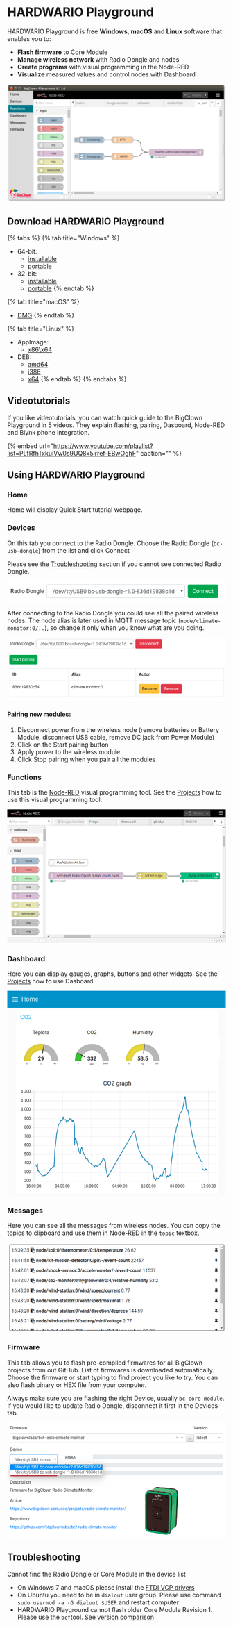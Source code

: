 # HARDWARIO Playground

HARDWARIO Playground is free **Windows**, **macOS** and **Linux** software that enables you to:

* **Flash firmware** to Core Module
* **Manage wireless network** with Radio Dongle and nodes
* **Create programs** with visual programming in the Node-RED
* **Visualize** measured values and control nodes with Dashboard

![](../.gitbook/assets/_basics_bigclown-playground_playground.png)

## Download HARDWARIO Playground

{% tabs %}
{% tab title="Windows" %}
* 64-bit:
  * [installable](https://github.com/bigclownlabs/bch-playground/releases/download/v1.1.0/bigclown-playground-1.1.0-win-setup-64bit.exe)
  * [portable](https://github.com/bigclownlabs/bch-playground/releases/download/v1.1.0/bigclown-playground-1.1.0-windows-64bit.exe)
* 32-bit:
  * [installable](https://github.com/bigclownlabs/bch-playground/releases/download/v1.1.0/bigclown-playground-1.1.0-win-setup-32bit.exe)
  * [portable](https://github.com/bigclownlabs/bch-playground/releases/download/v1.1.0/bigclown-playground-1.1.0-windows-32bit.exe)
{% endtab %}

{% tab title="macOS" %}
* [DMG](https://github.com/bigclownlabs/bch-playground/releases/download/v1.1.0/bigclown-playground-1.1.0-macos.dmg)
{% endtab %}

{% tab title="Linux" %}
* AppImage:
  * [x86\x64](https://github.com/bigclownlabs/bch-playground/releases/download/v1.1.0/bigclown-playground-1.1.0-linux-x86_64.AppImage)
* DEB:
  * [amd64](https://github.com/bigclownlabs/bch-playground/releases/download/v1.1.0/bigclown-playground-1.1.0-linux-amd64.deb)
  * [i386](https://github.com/bigclownlabs/bch-playground/releases/download/v1.1.0/bigclown-playground-1.1.0-linux-i386.deb)
  * [x64](https://github.com/bigclownlabs/bch-playground/releases/download/v1.1.0/bigclown-playground-1.1.0-linux-x64.tar.gz)
{% endtab %}
{% endtabs %}

## Videotutorials

If you like videotutorials, you can watch quick guide to the BigClown Playground in 5 videos. They explain flashing, pairing, Dasboard, Node-RED and Blynk phone integration.

{% embed url="https://www.youtube.com/playlist?list=PLfRfhTxkuiVw0s9UQ8x5irref-EBwOghF" caption="" %}

## Using HARDWARIO Playground

### Home

Home will display Quick Start tutorial webpage.

### Devices

On this tab you connect to the Radio Dongle. Choose the Radio Dongle \(`bc-usb-dongle`\) from the list and click Connect

Please see the [Troubleshooting](bigclown-playground.md#troubleshooting) section if you cannot see connected Radio Dongle.

![](../.gitbook/assets/_basics_bigclown-playground_devices-connect.png)

After connecting to the Radio Dongle you could see all the paired wireless nodes. The node alias is later used in MQTT message topic \(`node/climate-monitor:0/..`\), so change it only when you know what are you doing.

![](../.gitbook/assets/_basics_bigclown-playground_devices-paired.png)

#### Pairing new modules:

1. Disconnect power from the wireless node \(remove batteries or Battery Module, disconnect USB cable, remove DC jack from Power Module\)
2. Click on the Start pairing button
3. Apply power to the wireless module
4. Click Stop pairing when you pair all the modules

### Functions

This tab is the [Node-RED](https://nodered.org/about/) visual programming tool. See the [Projects](../projects/projects-overview.md) how to use this visual programming tool.

![](../.gitbook/assets/_basics_bigclown-playground_node-red.png)

### Dashboard

Here you can display gauges, graphs, buttons and other widgets. See the [Projects](../projects/projects-overview.md) how to use Dasboard.

![](../.gitbook/assets/_basics_bigclown-playground_dashboard.png)

### Messages

Here you can see all the messages from wireless nodes. You can copy the topics to clipboard and use them in Node-RED in the `topic` textbox.

![](../.gitbook/assets/_basics_bigclown-playground_messages.png)

### Firmware

This tab allows you to flash pre-compiled firmwares for all BigClown projects from out GitHub. List of firmwares is downloaded automatically. Choose the firmware or start typing to find project you like to try. You can also flash binary or HEX file from your computer.

Always make sure you are flashing the right Device, usually `bc-core-module`. If you would like to update Radio Dongle, disconnect it first in the Devices tab.

![](../.gitbook/assets/_basics_bigclown-playground_firmware.png)

## Troubleshooting <a id="troubleshooting"></a>

Cannot find the Radio Dongle or Core Module in the device list

* On Windows 7 and macOS please install the [FTDI VCP drivers](https://www.ftdichip.com/Drivers/VCP.htm)
* On Ubuntu you need to be in `dialout` user group. Please use command `sudo usermod -a -G dialout $USER` and restart computer
* HARDWARIO Playground cannot flash older Core Module Revision 1. Please use the `bcf`tool. See [version comparison](../hardware/core-module-r1-and-r2-comparison.md)

